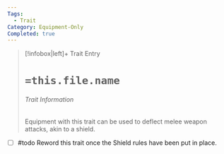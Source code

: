 ```yaml
---
Tags:
  - Trait
Category: Equipment-Only
Completed: true
---
```

> [!infobox|left]+ Trait Entry
> # `=this.file.name`
> ###### Trait Information
> Equipment with this trait can be used to deflect melee weapon attacks, akin to a shield.

- [ ] #todo Reword this trait once the Shield rules have been put in place.